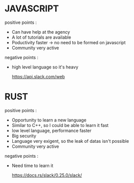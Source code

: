 # JAVASCRIPT

positive points :

- Can have help at the agency
- A lot of tutorials are available
- Poductivity faster -> no need to be formed on javascript
- Community very active

negative points :

- high level language so it's heavy

  https://api.slack.com/web

# RUST

positive points :

- Opportunity to learn a new language
- Similar to C++, so I could be able to learn it fast
- low level language, performance faster
- Big security
- Language very exigent, so the leak of datas isn't possible
- Community very active

negative points :

- Need time to learn it

  https://docs.rs/slack/0.25.0/slack/
